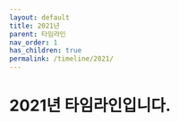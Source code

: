 ```yaml
---
layout: default
title: 2021년
parent: 타임라인
nav_order: 1
has_children: true
permalink: /timeline/2021/
---
```


# 2021년 타임라인입니다.